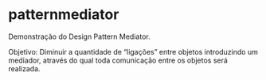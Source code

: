 patternmediator
===============

Demonstração do Design Pattern Mediator.

Objetivo: Diminuir a quantidade de “ligações” entre objetos introduzindo um mediador, através
do qual toda comunicação entre os objetos será realizada.
